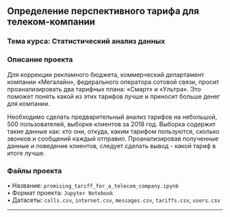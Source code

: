 ## Определение перспективного тарифа для телеком-компании


### Тема курса: Статистический анализ данных
### Описание проекта
Для коррекции рекламного бюджета, коммерческий департамент компании «Мегалайн», федерального оператора сотовой связи, просит проанализировать два тарифных плана: «Смарт» и «Ультра». Это поможет понять какой из этих тарифов лучше и приносит больше денег для компании.

Необходимо сделать предварительный анализ тарифов на небольшой, 500 пользователей, выборке клиентов за 2018 год.
Выборка содержит такие данные как: кто они, откуда, каким тарифом пользуются, сколько звонков и сообщений каждый отправил.
Проанализировав полученные данные и поведение клиентов, следует сделать вывод - какой тариф в итоге лучше.

### Файлы проекта
• Название: `promising_tariff_for_a_telecom_company.ipynb`  
• Формат проекта: `Jupyter Notebook`   
• Датасеты: `calls.csv`, `internet.csv`, `messages.csv`, `tariffs.csv`, `users.csv`


---
